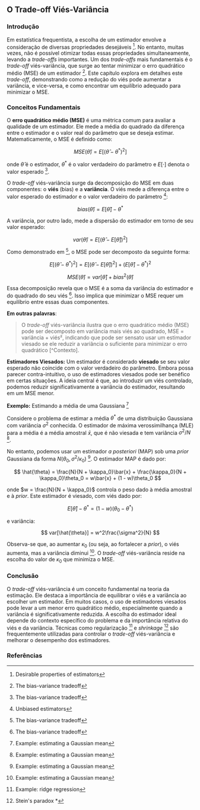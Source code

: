 ## O Trade-off Viés-Variância
### Introdução
Em estatística frequentista, a escolha de um estimador envolve a consideração de diversas propriedades desejáveis [^6.4]. No entanto, muitas vezes, não é possível otimizar todas essas propriedades simultaneamente, levando a *trade-offs* importantes. Um dos *trade-offs* mais fundamentais é o *trade-off* viés-variância, que surge ao tentar minimizar o erro quadrático médio (MSE) de um estimador [^6.4.4]. Este capítulo explora em detalhes este *trade-off*, demonstrando como a redução do viés pode aumentar a variância, e vice-versa, e como encontrar um equilíbrio adequado para minimizar o MSE.

### Conceitos Fundamentais
O **erro quadrático médio (MSE)** é uma métrica comum para avaliar a qualidade de um estimador. Ele mede a média do quadrado da diferença entre o estimador e o valor real do parâmetro que se deseja estimar. Matematicamente, o MSE é definido como:

$$
MSE(\hat{\theta}) = E[(\hat{\theta} - \theta^*)^2]
$$

onde $\hat{\theta}$ é o estimador, $\theta^*$ é o valor verdadeiro do parâmetro e $E[\cdot]$ denota o valor esperado [^6.4.4].

O *trade-off* viés-variância surge da decomposição do MSE em duas componentes: o **viés** (bias) e a **variância**. O viés mede a diferença entre o valor esperado do estimador e o valor verdadeiro do parâmetro [^6.4.2]:

$$
bias(\hat{\theta}) = E[\hat{\theta}] - \theta^*
$$

A variância, por outro lado, mede a dispersão do estimador em torno de seu valor esperado:

$$
var(\hat{\theta}) = E[(\hat{\theta} - E[\hat{\theta}])^2]
$$

Como demonstrado em [^6.4.4], o MSE pode ser decomposto da seguinte forma:

$$
E[(\hat{\theta} - \theta^*)^2] = E[(\hat{\theta} - E[\hat{\theta}])^2] + (E[\hat{\theta}] - \theta^*)^2
$$

$$
MSE(\hat{\theta}) = var[\hat{\theta}] + bias^2(\hat{\theta})
$$

Essa decomposição revela que o MSE é a soma da variância do estimador e do quadrado do seu viés [^6.4.4]. Isso implica que minimizar o MSE requer um equilíbrio entre essas duas componentes.

**Em outras palavras**:

> O *trade-off* viés-variância ilustra que o erro quadrático médio (MSE) pode ser decomposto em variância mais viés ao quadrado, MSE = variância + viés², indicando que pode ser sensato usar um estimador viesado se ele reduzir a variância o suficiente para minimizar o erro quadrático [^Contexto].

**Estimadores Viesados:** Um estimador é considerado **viesado** se seu valor esperado não coincide com o valor verdadeiro do parâmetro. Embora possa parecer contra-intuitivo, o uso de estimadores viesados pode ser benéfico em certas situações. A ideia central é que, ao introduzir um viés controlado, podemos reduzir significativamente a variância do estimador, resultando em um MSE menor.

**Exemplo:** Estimando a média de uma Gaussiana [^6.4.4.1]

Considere o problema de estimar a média $\theta^*$ de uma distribuição Gaussiana com variância $\sigma^2$ conhecida. O estimador de máxima verossimilhança (MLE) para a média é a média amostral $\bar{x}$, que é não viesada e tem variância $\sigma^2/N$ [^6.4.4.1].

No entanto, podemos usar um estimador *a posteriori* (MAP) sob uma *prior* Gaussiana da forma $N(\theta_0, \sigma^2/\kappa_0)$ [^6.4.4.1]. O estimador MAP é dado por:

$$
\hat{\theta} = \frac{N}{N + \kappa_0}\bar{x} + \frac{\kappa_0}{N + \kappa_0}\theta_0 = w\bar{x} + (1 - w)\theta_0
$$

onde $w = \frac{N}{N + \kappa_0}$ controla o peso dado à média amostral e à *prior*. Este estimador é viesado, com viés dado por:

$$
E[\hat{\theta}] - \theta^* = (1 - w)(\theta_0 - \theta^*)
$$

e variância:

$$
var[\hat{\theta}] = w^2\frac{\sigma^2}{N}
$$

Observa-se que, ao aumentar $\kappa_0$ (ou seja, ao fortalecer a *prior*), o viés aumenta, mas a variância diminui [^6.4.4.1]. O *trade-off* viés-variância reside na escolha do valor de $\kappa_0$ que minimiza o MSE.

### Conclusão
O *trade-off* viés-variância é um conceito fundamental na teoria da estimação. Ele destaca a importância de equilibrar o viés e a variância ao escolher um estimador. Em muitos casos, o uso de estimadores viesados pode levar a um menor erro quadrático médio, especialmente quando a variância é significativamente reduzida. A escolha do estimador ideal depende do contexto específico do problema e da importância relativa do viés e da variância. Técnicas como regularização [^6.4.4.2] e *shrinkage* [^6.3.3.2] são frequentemente utilizadas para controlar o *trade-off* viés-variância e melhorar o desempenho dos estimadores.
### Referências
[^6.4]: Desirable properties of estimators
[^6.4.4]: The bias-variance tradeoff
[^6.4.2]: Unbiased estimators
[^6.4.4.1]: Example: estimating a Gaussian mean
[^6.3.3.2]: Stein's paradox *
[^6.4.4.2]: Example: ridge regression
[^Context]: Trecho do contexto fornecido

<!-- END -->